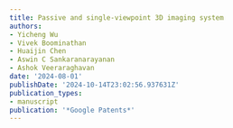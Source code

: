 ```yaml
---
title: Passive and single-viewpoint 3D imaging system
authors:
- Yicheng Wu
- Vivek Boominathan
- Huaijin Chen
- Aswin C Sankaranarayanan
- Ashok Veeraraghavan
date: '2024-08-01'
publishDate: '2024-10-14T23:02:56.937631Z'
publication_types:
- manuscript
publication: '*Google Patents*'
---
```

